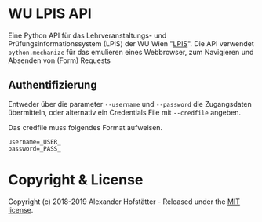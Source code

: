 # WU LPIS API

Eine Python API für das Lehrveranstaltungs- und Prüfungsinformationssystem (LPIS) der WU Wien "[LPIS](https://www.wu.ac.at/studierende/tools-services/lpis/)". Die API verwendet `python.mechanize` für das emulieren eines Webbrowser, zum Navigieren und Absenden von (Form) Requests

## Authentifizierung

Entweder über die parameter `--username` und `--password` die Zugangsdaten übermitteln, oder alternativ ein Credentials File mit `--credfile` angeben.

Das credfile muss folgendes Format aufweisen.

```
username=_USER_
password=_PASS_
```

# Copyright & License

Copyright (c) 2018-2019 Alexander Hofstätter - Released under the [MIT license](LICENSE.md).
